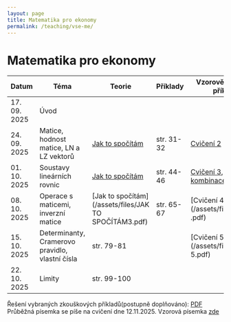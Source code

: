 ```yaml
---
layout: page
title: Matematika pro ekonomy
permalink: /teaching/vse-me/
---
```


# Matematika pro ekonomy

| Datum      | Téma | Teorie | Příklady | Vzorově vyřešené příklady |
|------------|------|--------|----------|---------------------------|
| 17. 09. 2025 | Úvod |         |          | |
| 24. 09. 2025 | Matice, hodnost matice, LN a LZ vektorů | [Jak to spočítám](/assets/files/jaktospocitam.pdf) |     str. 31-32     | [Cvičení 2](/assets/files/cviceni2.pdf) |
| 01. 10. 2025 | Soustavy lineárních rovnic | [Jak to spočítám](/assets/files/Jaktospocitam3.pdf) |   str. 44-46       | [Cvičení 3](/assets/files/cviceni3.pdf), [Lineární kombinace](/assets/files/linkombinace.pdf) |
| 08. 10. 2025 | Operace s maticemi, inverzní matice | [Jak to spočítám](/assets/files/JAK TO SPOČÍTÁM3.pdf) | str. 65-67 | [Cvičení 4](/assets/files/cviceni4 .pdf) |
| 15. 10. 2025 | Determinanty, Cramerovo pravidlo, vlastní čísla | str. 79-81 |  | [Cvičení 5](/assets/files/cvičení 5.pdf) |
| 22. 10. 2025 | Limity | str. 99-100 |  | |

Řešení vybraných zkouškových příkladů(postupně doplňováno): [PDF](/assets/files/resenizkousek.pdf) 
Průběžná písemka se píše na cvičení dne 12.11.2025. Vzorová písemka [zde](/assets/files/vzor.pdf)
